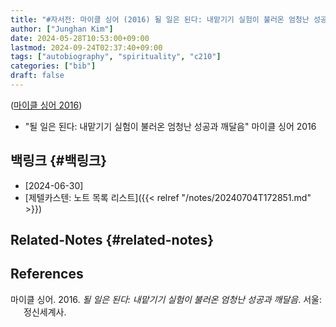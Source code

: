 ```yaml
---
title: "#자서전: 마이클 싱어 (2016) 될 일은 된다: 내맡기기 실험이 불러온 엄청난 성공과 깨달음"
author: ["Junghan Kim"]
date: 2024-05-28T10:53:00+09:00
lastmod: 2024-09-24T02:37:40+09:00
tags: ["autobiography", "spirituality", "c210"]
categories: ["bib"]
draft: false
---
```


(<a href="#citeproc_bib_item_1">마이클 싱어 2016</a>)

-   "될 일은 된다: 내맡기기 실험이 불러온 엄청난 성공과 깨달음" 마이클 싱어 2016


## 백링크 {#백링크}

-   [2024-06-30]
-   [제텔카스텐: 노트 목록 리스트]({{< relref "/notes/20240704T172851.md" >}})


## Related-Notes {#related-notes}

## References

<style>.csl-entry{text-indent: -1.5em; margin-left: 1.5em;}</style><div class="csl-bib-body">
  <div class="csl-entry"><a id="citeproc_bib_item_1"></a>마이클 싱어. 2016. <i>될 일은 된다: 내맡기기 실험이 불러온 엄청난 성공과 깨달음</i>. 서울: 정신세계사.</div>
</div>

